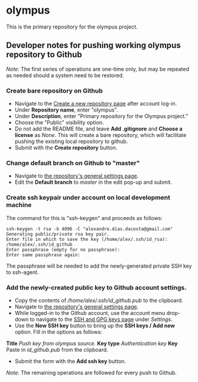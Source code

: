 # olympus

This is the primary repository for the olympus project.

## Developer notes for pushing working olympus repository to Github

*Note*: The first series of operations are one-time only, but may be repeated as needed should a system
need to be restored.

### Create bare repository on Github

* Navigate to the [Create a new repository page](https://github.com/new) after account log-in.
* Under **Repository name**, enter "olympus".
* Under **Description**, enter "Primary repository for the Olympus project."
* Choose the "Public" visibility option.
* Do not add the README file, and leave **Add .gitignore** and **Choose a license** as *None*. This will
create a bare repository, which will facilitate pushing the existing local repository to github.
* Submit with the **Create repository** button.

### Change default branch on Github to "master"

* Navigate to [the repository's general settings page](https://github.com/AlexandreDdaCosta/olympus/settings).
* Edit the **Default branch** to *master* in the edit pop-up and submit.

### Create ssh keypair under account on local development machine

The command for this is "ssh-keygen" and proceeds as follows:

```
ssh-keygen -t rsa -b 4096 -C "alexandre.dias.dacosta@gmail.com"
Generating public/private rsa key pair.
Enter file in which to save the key (/home/alex/.ssh/id_rsa): /home/alex/.ssh/id_github
Enter passphrase (empty for no passphrase):
Enter same passphrase again:
```

The passphrase will be needed to add the newly-generated private SSH key to ssh-agent.

###  Add the newly-created public key to Github account settings.

* Copy the contents of */home/alex/.ssh/id_github.pub* to the clipboard.
* Navigate to [the repository's general settings page](https://github.com/AlexandreDdaCosta/olympus/settings).
* While logged-in to the Github account, use the account menu drop-down to navigate to the [SSH and GPG keys page](https://github.com/settings/keys)
under *Settings*.
* Use the **New SSH key** button to bring up the **SSH keys / Add new** option. Fill in the options as follows:

**Title** *Push key from olympus source.*
**Key type** *Authentication key*
**Key** Paste in *id_github.pub* from the clipboard.

* Submit the form with the **Add ssh key** button.

*Note*: The remaining operations are followed for every push to Github.


